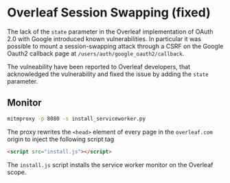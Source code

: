 # Overleaf Session Swapping (fixed)

The lack of the `state` parameter in the Overleaf implementation of
OAuth 2.0 with Google introduced known vulnerabilities.
In particular it was possible to mount a session-swapping attack through a CSRF on the Google Oauth2 callback page at `/users/auth/google_oauth2/callback`.

The vulneability have been reported to Overleaf developers, that acknowledged the vulnerability and fixed the issue by adding the `state` parameter.

## Monitor

```sh
mitmproxy -p 8080 -s install_serviceworker.py
```

The proxy rewrites the `<head>` element of every page in the `overleaf.com` origin to inject the following script tag
```html
<script src="install.js"></script>
```

The `install.js` script installs the service worker monitor on the Overleaf scope.

